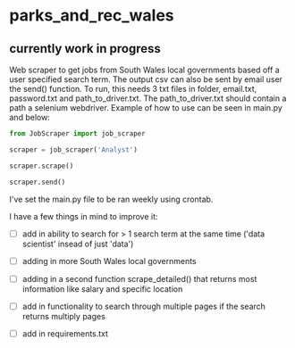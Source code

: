 # parks_and_rec_wales
## currently work in progress
Web scraper to get jobs from South Wales local governments based off a user specified search term. The output csv can also be sent by email user the send() function. To run, this needs 3 txt files in folder, email.txt, password.txt and path_to_driver.txt. The path_to_driver.txt should contain a path a selenium webdriver. Example of how to use can be seen in main.py and below:

```python
from JobScraper import job_scraper

scraper = job_scraper('Analyst')

scraper.scrape()

scraper.send()
```
I've set the main.py file to be ran weekly using crontab.


I have a few things in mind to improve it:

- [ ] add in ability to search for > 1 search term at the same time ('data scientist' insead of just 'data')
- [ ] adding in more South Wales local governments 
- [ ] adding in a second function scrape_detailed() that returns most information like salary and specific location
- [ ] add in functionality to search through multiple pages if the search returns multiply pages
- [ ] add in requirements.txt




